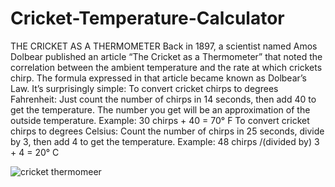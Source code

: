 # Cricket-Temperature-Calculator
THE CRICKET AS A THERMOMETER Back in 1897, a scientist named Amos Dolbear published an article “The Cricket as a Thermometer” that noted the correlation between the ambient temperature and the rate at which crickets chirp.  The formula expressed in that article became known as Dolbear’s Law. It’s surprisingly simple:  To convert cricket chirps to degrees Fahrenheit: Just count the number of chirps in 14 seconds, then add 40 to get the temperature.  The number you get will be an approximation of the outside temperature.  Example: 30 chirps + 40 = 70° F  To convert cricket chirps to degrees Celsius: Count the number of chirps in 25 seconds, divide by 3, then add 4 to get the temperature.  Example: 48 chirps /(divided by) 3 + 4 = 20° C


![cricket thermomeer](https://user-images.githubusercontent.com/26010539/82820795-a8250b00-9ec4-11ea-9717-35463c86aa8c.JPG)
